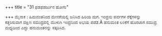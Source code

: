 +++
title = "31 ಫಡಫಡರ್ಜುನ ಹೋಗು"

+++
ಮೈನಾಕ : ಹಿಮವಂತನಿಂದ ಮೇನಕೆಯಲ್ಲಿ ಜನಿಸಿದ ಹಿರಿಯ ಮಗ. ಇಂದ್ರನು ಪರ್ವಗಳ ರೆಕ್ಕೆಗಳನ್ನು ಕತ್ತರಿಸುವಾಗ ದಕ್ಷಿಣ ಸಮುದ್ರದಲ್ಲಿ ಮುಳುಗಿ ಇಂದ್ರನಿಂದ ಅಭಯ ಪಡೆz.À ಹನುಮಂತ ಲಂಕೆಗೆ ಹೊರಟಾಗ ಸಮುದ್ರ ಮಧ್ಯದಿಂದ ಎದ್ದು ಹನುಮಂತನನ್ನು ಸತ್ಕರಿಸಿದ.
